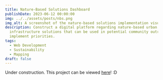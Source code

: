 ```yaml
---
title: Nature-Based Solutions Dashboard
publishDate: 2023-06-12 00:00:00
img: ../../assets/posts/nbs.png
img_alt: A screenshot of the nature-based solutions implementation visualization
description: Construct a digital platform regarding nature-based urban
  infrastructure solutions that can be used in potential community outreach to
  implement priorities.
tags:
  - Web Development
  - Sustainability
  - Mapping
draft: false
---
```


Under construction. This project can be viewed [here](http://dusp-nbs.xvm.mit.edu/)! :D

